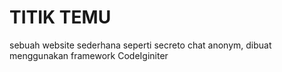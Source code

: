 # TITIK TEMU

sebuah website sederhana seperti secreto chat anonym, dibuat menggunakan framework CodeIginiter
